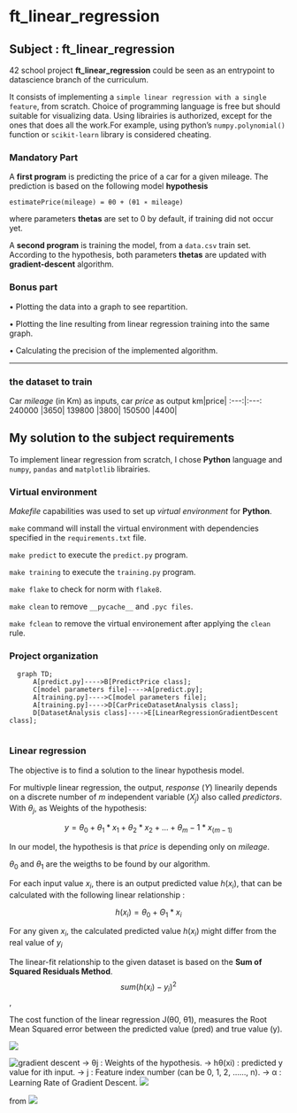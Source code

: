 # ft_linear_regression

## Subject : ft_linear_regression

42 school project **ft_linear_regression** could be seen as an entrypoint to datascience branch of the curriculum.

It consists of implementing a ```simple linear regression with a single feature```, from scratch. Choice of programming language is free but should suitable for visualizing data. Using librairies is authorized, except for the ones that does all the work.For example, using python’s ```numpy.polynomial()``` function or ```scikit-learn``` library is considered cheating.

### Mandatory Part

A **first program** is predicting the price of a car for a given mileage. The prediction is based on the following model **hypothesis**

`estimatePrice(mileage) = θ0 + (θ1 ∗ mileage)`

where parameters **thetas** are set to 0 by default, if training did not occur yet.

A **second program** is training the model, from a ```data.csv``` train set. According to the hypothesis, both parameters **thetas** are updated with **gradient-descent** algorithm.

### Bonus part

• Plotting the data into a graph to see repartition.

• Plotting the line resulting from linear regression training into the same graph.

• Calculating the precision of the implemented algorithm.

---

### the dataset to train

Car _mileage_ (in Km) as inputs, car _price_ as output
km|price|
:---:|:---:
240000 |3650|
139800 |3800|
150500 |4400|


## My solution to the subject requirements

To implement linear regression from scratch, I chose **Python** language and ```numpy```, ```pandas``` and ```matplotlib``` librairies.

### Virtual environment

_Makefile_ capabilities was used to set up _virtual environment_ for **Python**.

```make``` command will install the virtual environment with dependencies specified in the ```requirements.txt``` file.

```make predict``` to execute the ```predict.py``` program.

```make training``` to execute the ```training.py``` program.

```make flake``` to check for norm with ```flake8```.

```make clean``` to remove ```__pycache__```  and ```.pyc files```.

```make fclean``` to remove the virtual environement after applying the ```clean``` rule.

### Project organization

```mermaid
  graph TD;
      A[predict.py]---->B[PredictPrice class];
      C[model parameters file]---->A[predict.py];
      A[training.py]---->C[model parameters file];
      A[training.py]---->D[CarPriceDatasetAnalysis class];
      D[DatasetAnalysis class]---->E[LinearRegressionGradientDescent class];
      
```

### Linear regression

The objective is to find a solution to the linear hypothesis model.

For multivple linear regression, the output, _response_ ($Y$) linearily depends on a discrete number of $m$ independent variable ($X_j$) also called _predictors_.
With  $\theta_j$, as Weights of the hypothesis:

$$y = \theta_0 + \theta_1 * x_1 + \theta_2 * x_2 + ... + \theta_m-1 * x_(m-1)$$

In our model, the hypothesis is that _price_ is depending only on _mileage_.

$\theta_0$ and $\theta_1$  are the weigths to be found by our algorithm.

For each input value $x_i$, there is an output predicted value $h(x_i)$, that can be calculated with the following linear relationship :

$$h(x_i)=\theta_0 +  \Theta_1 * x_i$$

For any given $x_i$, the calculated predicted value $h(x_i)$ might differ from the real value of $y_i$

The linear-fit relationship to the given dataset is based on the **Sum of Squared Residuals Method**. $$sum(h(x_i) - y_i)^2$$, 

The cost function of the linear regression J(θ0, θ1), measures the Root Mean Squared error between the predicted value (pred) and true value (y).



![](https://lh4.googleusercontent.com/arnL-sR0q4Evfgpb3b8e7YwldPQvS9YxFWcvHVikTYeshX2z_z7pW2B189kuCseBPe-bJabS4384cjzJKJL-HZHE1uS1h92whqhKitt-KkTYhTyWOG9sIYHiyFDYoop1fYryjpip)

![gradient descent](https://www.geeksforgeeks.org/gradient-descent-in-linear-regression/)
-> θj     : Weights of the hypothesis.
-> hθ(xi) : predicted y value for ith input.
-> j     : Feature index number (can be 0, 1, 2, ......, n).
-> α     : Learning Rate of Gradient Descent.
![](https://media.geeksforgeeks.org/wp-content/uploads/Cost-Function.jpg)

from 
![](https://www.geeksforgeeks.org/how-to-implement-a-gradient-descent-in-python-to-find-a-local-minimum/)
